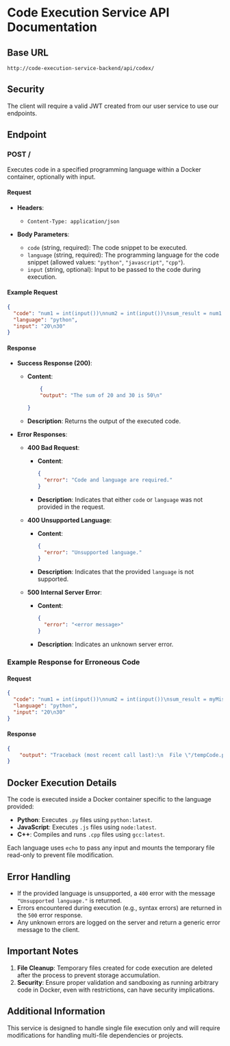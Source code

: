 # Code Execution Service API Documentation

## Base URL

```url
http://code-execution-service-backend/api/codex/
```

## Security

The client will require a valid JWT created from our user service to use our endpoints.

## Endpoint

### POST /

Executes code in a specified programming language within a Docker container, optionally with input.

#### Request

- **Headers**:

  - `Content-Type: application/json`

- **Body Parameters**:
  - `code` (string, required): The code snippet to be executed.
  - `language` (string, required): The programming language for the code snippet (allowed values: `"python"`, `"javascript"`, `"cpp"`).
  - `input` (string, optional): Input to be passed to the code during execution.

#### Example Request

```json
{
  "code": "num1 = int(input())\nnum2 = int(input())\nsum_result = num1 + num2\nprint(f'The sum of {num1} and {num2} is {sum_result}')",
  "language": "python",
  "input": "20\n30"
}
```

#### Response

- **Success Response (200)**:

  - **Content**:

    ```json
        {
        "output": "The sum of 20 and 30 is 50\n"

    }
    ```

  - **Description**: Returns the output of the executed code.

- **Error Responses**:

  - **400 Bad Request**:

    - **Content**:

      ```json
      {
        "error": "Code and language are required."
      }
      ```

    - **Description**: Indicates that either `code` or `language` was not provided in the request.

  - **400 Unsupported Language**:

    - **Content**:

      ```json
      {
        "error": "Unsupported language."
      }
      ```

    - **Description**: Indicates that the provided `language` is not supported.

  - **500 Internal Server Error**:

    - **Content**:

      ```json
      {
        "error": "<error message>"
      }
      ```

    - **Description**: Indicates an unknown server error.

### Example Response for Erroneous Code

#### Request

```json
{
  "code": "num1 = int(input())\nnum2 = int(input())\nsum_result = myMistake + num2\nprint(f'The sum is: {sum_result}')",
  "language": "python",
  "input": "20\n30"
}
```

#### Response

```json
{
    "output": "Traceback (most recent call last):\n  File \"/tempCode.py\", line 3, in <module>\n    sum_result = myMistake + num2\n                 ^^^^^^^^^\nNameError: name 'myMistake' is not defined\n"
}
```

## Docker Execution Details

The code is executed inside a Docker container specific to the language provided:

- **Python**: Executes `.py` files using `python:latest`.
- **JavaScript**: Executes `.js` files using `node:latest`.
- **C++**: Compiles and runs `.cpp` files using `gcc:latest`.

Each language uses `echo` to pass any input and mounts the temporary file read-only to prevent file modification.

## Error Handling

- If the provided language is unsupported, a `400` error with the message `"Unsupported language."` is returned.
- Errors encountered during execution (e.g., syntax errors) are returned in the `500` error response.
- Any unknown errors are logged on the server and return a generic error message to the client.

## Important Notes

1. **File Cleanup**: Temporary files created for code execution are deleted after the process to prevent storage accumulation.
2. **Security**: Ensure proper validation and sandboxing as running arbitrary code in Docker, even with restrictions, can have security implications.

## Additional Information

This service is designed to handle single file execution only and will require modifications for handling multi-file dependencies or projects.

